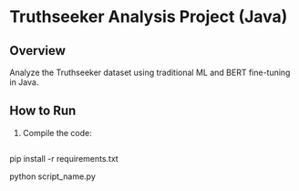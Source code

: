 # Truthseeker Analysis Project (Java)

## Overview
Analyze the Truthseeker dataset using traditional ML and BERT fine-tuning in Java.

## How to Run
1. Compile the code:
   ```bash
pip install -r requirements.txt

python script_name.py